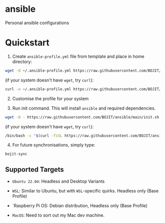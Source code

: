# ansible
Personal ansible configurations

# Quickstart

1. Create `ansible-profile.yml` file from template and place in home directory:

```bash
wget -O ~/.ansible-profile.yml https://raw.githubusercontent.com/BOJIT/ansible/main/templates/.ansible-profile.yml
```

(if your system doesn't have `wget`, try `curl`):
```bash
curl -o ~/.ansible-profile.yml https://raw.githubusercontent.com/BOJIT/ansible/main/templates/.ansible-profile.yml
```

2. Customise the profile for your system

3. Run init command. This will install `ansible` and required dependencies.

```bash
wget -O - https://raw.githubusercontent.com/BOJIT/ansible/main/init.sh | bash
```
(if your system doesn't have `wget`, try `curl`):
```bash
/bin/bash -c "$(curl -fsSL https://raw.githubusercontent.com/BOJIT/ansible/main/init.sh)"
```

4. For future synchronisations, simply type:

```bash
bojit-sync
```

## Supported Targets

- `Ubuntu 22.04`: Headless and Desktop Variants

- `WSL`: Similar to Ubuntu, but with `WSL`-specific quirks. Headless only (Base Profile)

- `Raspberry Pi OS: Debian distribution, Headless only (Base Profile)

- `MacOS`: Need to sort out my Mac dev machine.
